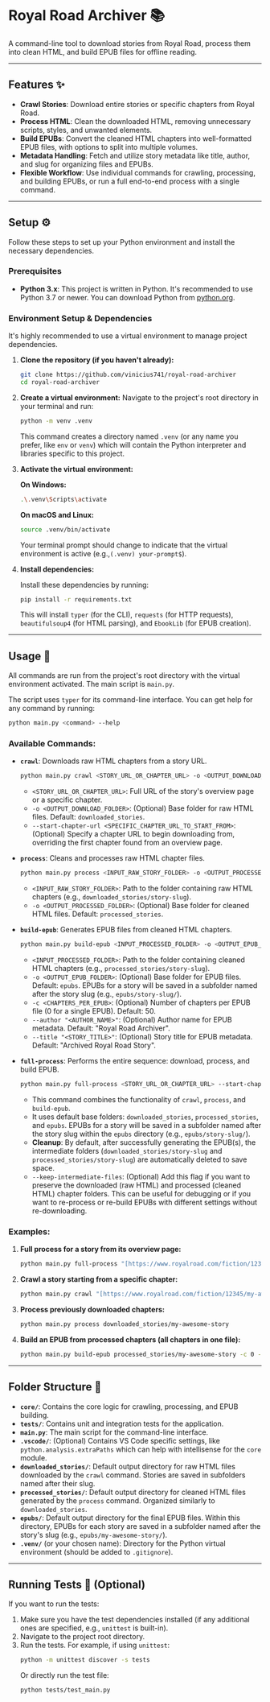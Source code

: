 # Royal Road Archiver 📚

A command-line tool to download stories from Royal Road, process them into clean HTML, and build EPUB files for offline reading.

---

## Features ✨

-   **Crawl Stories**: Download entire stories or specific chapters from Royal Road.
-   **Process HTML**: Clean the downloaded HTML, removing unnecessary scripts, styles, and unwanted elements.
-   **Build EPUBs**: Convert the cleaned HTML chapters into well-formatted EPUB files, with options to split into multiple volumes.
-   **Metadata Handling**: Fetch and utilize story metadata like title, author, and slug for organizing files and EPUBs.
-   **Flexible Workflow**: Use individual commands for crawling, processing, and building EPUBs, or run a full end-to-end process with a single command.

---

## Setup ⚙️

Follow these steps to set up your Python environment and install the necessary dependencies.

### Prerequisites

-   **Python 3.x**: This project is written in Python. It's recommended to use Python 3.7 or newer. You can download Python from [python.org](https://www.python.org/).

### Environment Setup & Dependencies

It's highly recommended to use a virtual environment to manage project dependencies.

1.  **Clone the repository (if you haven't already):**

    ```bash
    git clone https://github.com/vinicius741/royal-road-archiver
    cd royal-road-archiver
    ```

2.  **Create a virtual environment:**
    Navigate to the project's root directory in your terminal and run:

    ```bash
    python -m venv .venv
    ```

    This command creates a directory named `.venv` (or any name you prefer, like `env` or `venv`) which will contain the Python interpreter and libraries specific to this project.

3.  **Activate the virtual environment:**

    **On Windows:**
   
    ```bash
    .\.venv\Scripts\activate
    ```
    **On macOS and Linux:**
    
    ```bash
    source .venv/bin/activate
    ```
    
    Your terminal prompt should change to indicate that the virtual environment is active (e.g.,`(.venv) your-prompt$`).

5.  **Install dependencies:**

    Install these dependencies by running:

    ```bash
    pip install -r requirements.txt
    ```

    This will install `typer` (for the CLI), `requests` (for HTTP requests), `beautifulsoup4` (for HTML parsing), and `EbookLib` (for EPUB creation).

---

## Usage 🚀

All commands are run from the project's root directory with the virtual environment activated. The main script is `main.py`.

The script uses `typer` for its command-line interface. You can get help for any command by running:

```bash
python main.py <command> --help
```

### Available Commands:

-   **`crawl`**: Downloads raw HTML chapters from a story URL.

    ```bash
    python main.py crawl <STORY_URL_OR_CHAPTER_URL> -o <OUTPUT_DOWNLOAD_FOLDER> --start-chapter-url <SPECIFIC_CHAPTER_URL_TO_START_FROM>
    ```

    -   `<STORY_URL_OR_CHAPTER_URL>`: Full URL of the story's overview page or a specific chapter.
    -   `-o <OUTPUT_DOWNLOAD_FOLDER>`: (Optional) Base folder for raw HTML files. Default: `downloaded_stories`.
    -   `--start-chapter-url <SPECIFIC_CHAPTER_URL_TO_START_FROM>`: (Optional) Specify a chapter URL to begin downloading from, overriding the first chapter found from an overview page.

-   **`process`**: Cleans and processes raw HTML chapter files.

    ```bash
    python main.py process <INPUT_RAW_STORY_FOLDER> -o <OUTPUT_PROCESSED_FOLDER>
    ```

    -   `<INPUT_RAW_STORY_FOLDER>`: Path to the folder containing raw HTML chapters (e.g., `downloaded_stories/story-slug`).
    -   `-o <OUTPUT_PROCESSED_FOLDER>`: (Optional) Base folder for cleaned HTML files. Default: `processed_stories`.

-   **`build-epub`**: Generates EPUB files from cleaned HTML chapters.

    ```bash
    python main.py build-epub <INPUT_PROCESSED_FOLDER> -o <OUTPUT_EPUB_FOLDER> -c <CHAPTERS_PER_EPUB> --author "<AUTHOR_NAME>" --title "<STORY_TITLE>"
    ```

    -   `<INPUT_PROCESSED_FOLDER>`: Path to the folder containing cleaned HTML chapters (e.g., `processed_stories/story-slug`).
    -   `-o <OUTPUT_EPUB_FOLDER>`: (Optional) Base folder for EPUB files. Default: `epubs`. EPUBs for a story will be saved in a subfolder named after the story slug (e.g., `epubs/story-slug/`).
    -   `-c <CHAPTERS_PER_EPUB>`: (Optional) Number of chapters per EPUB file (0 for a single EPUB). Default: 50.
    -   `--author "<AUTHOR_NAME>"`: (Optional) Author name for EPUB metadata. Default: "Royal Road Archiver".
    -   `--title "<STORY_TITLE>"`: (Optional) Story title for EPUB metadata. Default: "Archived Royal Road Story".

-   **`full-process`**: Performs the entire sequence: download, process, and build EPUB.
    ```bash
    python main.py full-process <STORY_URL_OR_CHAPTER_URL> --start-chapter-url <SPECIFIC_CHAPTER_URL_TO_START_FROM> -c <CHAPTERS_PER_EPUB> --author "<AUTHOR_NAME>" --title "<STORY_TITLE>" --keep-intermediate-files
    ```
    -   This command combines the functionality of `crawl`, `process`, and `build-epub`.
    -   It uses default base folders: `downloaded_stories`, `processed_stories`, and `epubs`. EPUBs for a story will be saved in a subfolder named after the story slug within the `epubs` directory (e.g., `epubs/story-slug/`).
    -   **Cleanup**: By default, after successfully generating the EPUB(s), the intermediate folders (`downloaded_stories/story-slug` and `processed_stories/story-slug`) are automatically deleted to save space.
    -   `--keep-intermediate-files`: (Optional) Add this flag if you want to preserve the downloaded (raw HTML) and processed (cleaned HTML) chapter folders. This can be useful for debugging or if you want to re-process or re-build EPUBs with different settings without re-downloading.

### Examples:

1.  **Full process for a story from its overview page:**

    ```bash
    python main.py full-process "[https://www.royalroad.com/fiction/12345/my-awesome-story](https://www.royalroad.com/fiction/12345/my-awesome-story)" --title "My Awesome Story" --author "Story Author"
    ```

2.  **Crawl a story starting from a specific chapter:**

    ```bash
    python main.py crawl "[https://www.royalroad.com/fiction/12345/my-awesome-story](https://www.royalroad.com/fiction/12345/my-awesome-story)" --start-chapter-url "[https://www.royalroad.com/fiction/12345/my-awesome-story/chapter/67890/chapter-5-the-adventure-begins](https://www.royalroad.com/fiction/12345/my-awesome-story/chapter/67890/chapter-5-the-adventure-begins)"
    ```

3.  **Process previously downloaded chapters:**

    ```bash
    python main.py process downloaded_stories/my-awesome-story
    ```

4.  **Build an EPUB from processed chapters (all chapters in one file):**
    ```bash
    python main.py build-epub processed_stories/my-awesome-story -c 0 --title "My Awesome Story - Full"
    ```

---

## Folder Structure 📂

-   **`core/`**: Contains the core logic for crawling, processing, and EPUB building.
-   **`tests/`**: Contains unit and integration tests for the application.
-   **`main.py`**: The main script for the command-line interface.
-   **`.vscode/`**: (Optional) Contains VS Code specific settings, like `python.analysis.extraPaths` which can help with intellisense for the `core` module.
-   **`downloaded_stories/`**: Default output directory for raw HTML files downloaded by the `crawl` command. Stories are saved in subfolders named after their slug.
-   **`processed_stories/`**: Default output directory for cleaned HTML files generated by the `process` command. Organized similarly to `downloaded_stories`.
-   **`epubs/`**: Default output directory for the final EPUB files. Within this directory, EPUBs for each story are saved in a subfolder named after the story's slug (e.g., `epubs/my-awesome-story/`).
-   **`.venv/`** (or your chosen name): Directory for the Python virtual environment (should be added to `.gitignore`).

---

## Running Tests 🧪 (Optional)

If you want to run the tests:

1.  Make sure you have the test dependencies installed (if any additional ones are specified, e.g., `unittest` is built-in).
2.  Navigate to the project root directory.
3.  Run the tests. For example, if using `unittest`:
    ```bash
    python -m unittest discover -s tests
    ```
    Or directly run the test file:
    ```bash
    python tests/test_main.py
    ```
